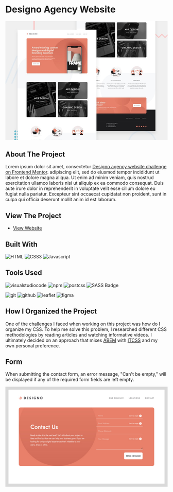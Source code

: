 # Designo Agency Website
![](./assets/preview.jpg)


## About The Project
Lorem ipsum dolor sit amet, consectetur [Designo agency website challenge on Frontend Mentor](https://www.frontendmentor.io/challenges/designo-multipage-website-G48K6rfUT). adipiscing elit, sed do eiusmod tempor incididunt ut labore et dolore magna aliqua. Ut enim ad minim veniam, quis nostrud exercitation ullamco laboris nisi ut aliquip ex ea commodo consequat. Duis aute irure dolor in reprehenderit in voluptate velit esse cillum dolore eu fugiat nulla pariatur. Excepteur sint occaecat cupidatat non proident, sunt in culpa qui officia deserunt mollit anim id est laborum.


## View The Project
- [View Website](https://zz83.github.io/designo-multi-page-website/)


## Built With
![HTML](https://img.shields.io/badge/HTML5-E34F26?style=for-the-badge&logo=html5&logoColor=white) ![CSS3](https://img.shields.io/badge/CSS3-1572B6?style=for-the-badge&logo=css3&logoColor=white) ![Javascript](https://img.shields.io/badge/Javascript-FFCC00?style=for-the-badge&logo=javascript&logoColor=black) 


## Tools Used
![visualstudiocode](https://img.shields.io/badge/visualstudiocode-007ACC?style=for-the-badge&logo=visualstudiocode&logoColor=white) ![npm](https://img.shields.io/badge/npm-CB3837?style=for-the-badge&logo=npm&logoColor=white) ![postcss](https://img.shields.io/badge/postcss-DD3A0A?style=for-the-badge&logo=postcss&logoColor=white) ![SASS Badge](https://img.shields.io/badge/Sass-CC6699?style=for-the-badge&logo=sass&logoColor=white)

![git](https://img.shields.io/badge/git-F05032?style=for-the-badge&logo=git&logoColor=white) ![github](https://img.shields.io/badge/github-181717?style=for-the-badge&logo=github&logoColor=white) ![leaflet](https://img.shields.io/badge/leaflet-199900?style=for-the-badge&logo=leaflet&logoColor=white) ![figma](https://img.shields.io/badge/figma-F24E1E?style=for-the-badge&logo=figma&logoColor=white) 


## How I Organized the Project
One of the challenges I faced when working on this project was how do I organize my CSS. To help me solve this problem, I researched different CSS methodologies by reading articles and watching informative videos. I ultimately decided on an approach that mixes [ABEM](https://imarc-boilerplate.netlify.app/pattern-library/docs/abem.html) with [ITCSS](https://www.xfive.co/blog/itcss-scalable-maintainable-css-architecture/) and my own personal preference.


## Form
When submitting the contact form, an error message, "Can't be empty," will be displayed if any of the required form fields are left empty.

![](./assets/empty-form.jpg)                
